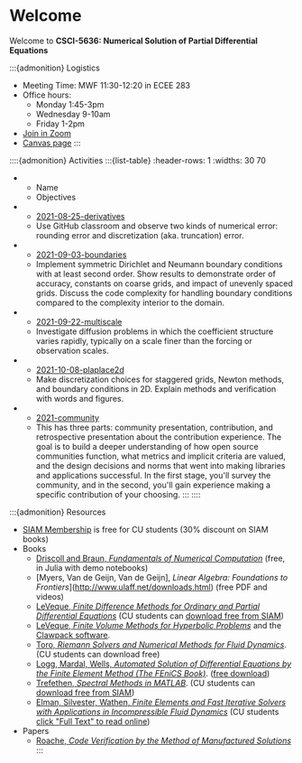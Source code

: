 # Welcome

Welcome to **CSCI-5636: Numerical Solution of Partial Differential Equations**

:::{admonition} Logistics
* Meeting Time: MWF 11:30-12:20 in ECEE 283
* Office hours:
  * Monday 1:45-3pm
  * Wednesday 9-10am
  * Friday 1-2pm
* [Join in Zoom](https://cuboulder.zoom.us/j/92542412498)
* [Canvas page](https://canvas.colorado.edu/courses/77070/pages/numerical-solution-of-partial-differential-equations)
:::

::::{admonition} Activities
:::{list-table}
:header-rows: 1
:widths: 30 70

* - Name
  - Objectives
* - [2021-08-25-derivatives](https://classroom.github.com/a/Y_75hFL8)
  - Use GitHub classroom and observe two kinds of numerical error: rounding error and discretization (aka. truncation) error.
* - [2021-09-03-boundaries](https://classroom.github.com/a/P7lUsxs_)
  - Implement symmetric Dirichlet and Neumann boundary conditions with at least second order. Show results to demonstrate order of accuracy, constants on coarse grids, and impact of unevenly spaced grids. Discuss the code complexity for handling boundary conditions compared to the complexity interior to the domain.
* - [2021-09-22-multiscale](https://classroom.github.com/a/ofGhdd06)
  - Investigate diffusion problems in which the coefficient structure varies rapidly, typically on a scale finer than the forcing or observation scales.
* - [2021-10-08-plaplace2d](https://classroom.github.com/a/V8nbGCnh)
  - Make discretization choices for staggered grids, Newton methods, and boundary conditions in 2D. Explain methods and verification with words and figures.
* - [2021-community](https://classroom.github.com/a/viyRxqtk)
  - This has three parts: community presentation, contribution, and retrospective presentation about the contribution experience. The goal is to build a deeper understanding of how open source communities function, what metrics and implicit criteria are valued, and the design decisions and norms that went into making libraries and applications successful. In the first stage, you'll survey the community, and in the second, you'll gain experience making a specific contribution of your choosing.
:::
::::

:::{admonition} Resources

* [SIAM Membership](http://www.siam.org/students/memberships.php) is free for CU students (30% discount on SIAM books)
* Books
  * [Driscoll and Braun, *Fundamentals of Numerical Computation*](https://fncbook.github.io/fnc/frontmatter.html) (free, in Julia with demo notebooks)
  * [Myers, Van de Geijn, Van de Geijn], *Linear Algebra: Foundations to Frontiers*](http://www.ulaff.net/downloads.html) (free PDF and videos)
  * [LeVeque, *Finite Difference Methods for Ordinary and Partial Differential Equations*](https://faculty.washington.edu/rjl/fdmbook/) (CU students can [download free from SIAM](http://epubs.siam.org/doi/book/10.1137/1.9780898717839))
  * [LeVeque, *Finite Volume Methods for Hyperbolic Problems*](https://depts.washington.edu/clawpack/book.html) and the [Clawpack software](http://www.clawpack.org/).
  * [Toro, *Riemann Solvers and Numerical Methods for Fluid Dynamics*](https://link.springer.com/book/10.1007%2Fb79761#toc). (CU students can download free)
  * [Logg, Mardal, Wells, *Automated Solution of Differential Equations by the Finite Element Method (The FEniCS Book)*](https://link.springer.com/book/10.1007%2F978-3-642-23099-8). ([free download](https://fenicsproject.org/book/))
  * [Trefethen, *Spectral Methods in MATLAB*](https://people.maths.ox.ac.uk/trefethen/spectral.html). (CU students can [download free from SIAM](http://epubs.siam.org/doi/book/10.1137/1.9780898719598))
  * [Elman, Silvester, Wathen, *Finite Elements and Fast Iterative Solvers with Applications in Incompressible Fluid Dynamics*](https://doi.org/10.1093/acprof:oso/9780199678792.001.0001) (CU students [click "Full Text" to read online](http://libraries.colorado.edu/record=b7826912~S3))
* Papers
  * [Roache, *Code Verification by the Method of Manufactured Solutions*](https://doi.org/10.1115/1.1436090)
:::
